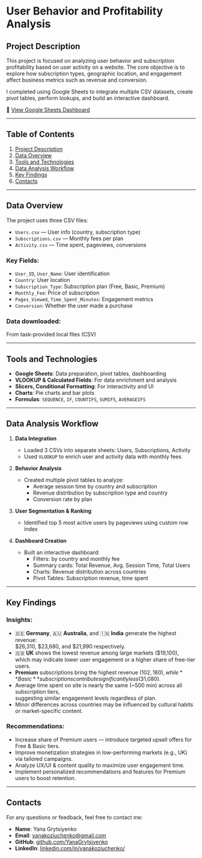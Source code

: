 # User Behavior and Profitability Analysis

## Project Description

This project is focused on analyzing user behavior and subscription profitability based on user activity on a website. The core objective is to explore how subscription types, geographic location, and engagement affect business metrics such as revenue and conversion.

I completed using Google Sheets to integrate multiple CSV datasets, create pivot tables, perform lookups, and build an interactive dashboard.

🔗 [View Google Sheets Dashboard](https://docs.google.com/spreadsheets/d/11UKq6v0_gw0A1gVFDF5w_P-ysDkBrIXOUQfdT_1iB8w/edit?usp=sharing)

---

## Table of Contents
1. [Project Description](#project-description)
2. [Data Overview](#-data-overview)
3. [Tools and Technologies](#-tools-and-technologies)
4. [Data Analysis Workflow](#-data-analysis-workflow)
5. [Key Findings](#key-findings)
6. [Contacts](#-contacts)

---

## Data Overview

The project uses three CSV files:

- `Users.csv` — User info (country, subscription type)
- `Subscriptions.csv` — Monthly fees per plan
- `Activity.csv` — Time spent, pageviews, conversions

### Key Fields:
- `User_ID`, `User_Name`: User identification  
- `Country`: User location  
- `Subscription_Type`: Subscription plan (Free, Basic, Premium)  
- `Monthly_Fee`: Price of subscription  
- `Pages_Viewed`, `Time_Spent_Minutes`: Engagement metrics  
- `Conversion`: Whether the user made a purchase  

### Data downloaded:  
From task-provided local files (CSV)

---

## Tools and Technologies

- **Google Sheets**: Data preparation, pivot tables, dashboarding  
- **VLOOKUP & Calculated Fields**: For data enrichment and analysis  
- **Slicers, Conditional Formatting**: For interactivity and UI  
- **Charts**: Pie charts and bar plots  
- **Formulas**: `SEQUENCE`, `IF`, `COUNTIFS`, `SUMIFS`, `AVERAGEIFS`

---

## Data Analysis Workflow

1. **Data Integration**  
   - Loaded 3 CSVs into separate sheets: Users, Subscriptions, Activity  
   - Used `VLOOKUP` to enrich user and activity data with monthly fees

2. **Behavior Analysis**  
   - Created multiple pivot tables to analyze:
     - Average session time by country and subscription
     - Revenue distribution by subscription type and country
     - Conversion rate by plan

3. **User Segmentation & Ranking**  
   - Identified top 5 most active users by pageviews using custom row index

4. **Dashboard Creation**  
   - Built an interactive dashboard:
     - Filters: by country and monthly fee
     - Summary cards: Total Revenue, Avg. Session Time, Total Users
     - Charts: Revenue distribution across countries
     - Pivot Tables: Subscription revenue, time spent

---

## Key Findings

### Insights:
- 🇩🇪 **Germany**, 🇦🇺 **Australia**, and 🇮🇳 **India** generate the highest revenue:  
  $26,310, $23,680, and $21,990 respectively.
- 🇬🇧 **UK** shows the lowest revenue among large markets ($19,100),  
  which may indicate lower user engagement or a higher share of free-tier users.
- **Premium** subscriptions bring the highest revenue ($102,180),  
  while **Basic** subscriptions contribute significantly less ($31,080).
- Average time spent on site is nearly the same (~500 min) across all subscription tiers,  
  suggesting similar engagement levels regardless of plan.
- Minor differences across countries may be influenced by cultural habits or market-specific content.

### Recommendations:
- Increase share of Premium users — introduce targeted upsell offers for Free & Basic tiers.
- Improve monetization strategies in low-performing markets (e.g., UK) via tailored campaigns.
- Analyze UX/UI & content quality to maximize user engagement time.
- Implement personalized recommendations and features for Premium users to boost retention.


---

## Contacts

For any questions or feedback, feel free to contact me:
- **Name**: Yana Grytsiyenko
- **Email**: [yanakoziuchenko@gmail.com](mailto:yanakoziuchenko@gmail.com)
- **GitHub**: [github.com/YanaGrytsiyenko](https://github.com/YanaGrytsiyenko)
- **LinkedIn**: [linkedin.com/in/yanakoziuchenko/](https://www.linkedin.com/in/yanakoziuchenko/)

